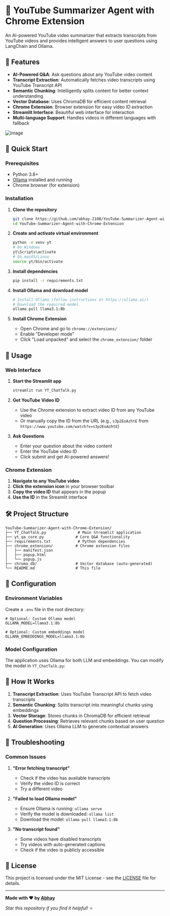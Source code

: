 # 🎥 YouTube Summarizer Agent with Chrome Extension

An AI-powered YouTube video summarizer that extracts transcripts from YouTube videos and provides intelligent answers to user questions using LangChain and Ollama.

## 🌟 Features

- **AI-Powered Q&A**: Ask questions about any YouTube video content
- **Transcript Extraction**: Automatically fetches video transcripts using YouTube Transcript API
- **Semantic Chunking**: Intelligently splits content for better context understanding
- **Vector Database**: Uses ChromaDB for efficient content retrieval
- **Chrome Extension**: Browser extension for easy video ID extraction
- **Streamlit Interface**: Beautiful web interface for interaction
- **Multi-language Support**: Handles videos in different languages with fallback

![image](https://github.com/user-attachments/assets/dae79571-d244-4ed3-b246-8fb4887e34c4)


## 🚀 Quick Start

### Prerequisites

- Python 3.8+
- [Ollama](https://ollama.ai/) installed and running
- Chrome browser (for extension)

### Installation

1. **Clone the repository**
   ```bash
   git clone https://github.com/abhay-2108/YouTube-Summarizer-Agent-with-Chrome-Extension.git
   cd YouTube-Summarizer-Agent-with-Chrome-Extension
   ```

2. **Create and activate virtual environment**
   ```bash
   python -m venv yt
   # On Windows
   yt\Scripts\activate
   # On macOS/Linux
   source yt/bin/activate
   ```

3. **Install dependencies**
   ```bash
   pip install -r requirements.txt
   ```

4. **Install Ollama and download model**
   ```bash
   # Install Ollama (follow instructions at https://ollama.ai/)
   # Download the required model
   ollama pull llama3.1:8b
   ```

5. **Install Chrome Extension**
   - Open Chrome and go to `chrome://extensions/`
   - Enable "Developer mode"
   - Click "Load unpacked" and select the `chrome_extension/` folder

## 📖 Usage

### Web Interface

1. **Start the Streamlit app**
   ```bash
   streamlit run YT_ChatTalk.py
   ```

2. **Get YouTube Video ID**
   - Use the Chrome extension to extract video ID from any YouTube video
   - Or manually copy the ID from the URL (e.g., `s3p2EoAzhtE` from `https://www.youtube.com/watch?v=s3p2EoAzhtE`)

3. **Ask Questions**
   - Enter your question about the video content
   - Enter the YouTube video ID
   - Click submit and get AI-powered answers!

### Chrome Extension

1. **Navigate to any YouTube video**
2. **Click the extension icon** in your browser toolbar
3. **Copy the video ID** that appears in the popup
4. **Use the ID** in the Streamlit interface

## 🛠️ Project Structure

```
YouTube-Summarizer-Agent-with-Chrome-Extension/
├── YT_ChatTalk.py              # Main Streamlit application
├── yt_qa_core.py              # Core Q&A functionality
├── requirements.txt            # Python dependencies
├── chrome_extension/          # Chrome extension files
│   ├── manifest.json
│   ├── popup.html
│   └── popup.js
├── chroma_db/                 # Vector database (auto-generated)
└── README.md                  # This file
```

## 🔧 Configuration

### Environment Variables

Create a `.env` file in the root directory:

```env
# Optional: Custom Ollama model
OLLAMA_MODEL=llama3.1:8b

# Optional: Custom embeddings model
OLLAMA_EMBEDDINGS_MODEL=llama3.1:8b
```

### Model Configuration

The application uses Ollama for both LLM and embeddings. You can modify the model in `YT_ChatTalk.py`:

## 🎯 How It Works

1. **Transcript Extraction**: Uses YouTube Transcript API to fetch video transcripts
2. **Semantic Chunking**: Splits transcript into meaningful chunks using embeddings
3. **Vector Storage**: Stores chunks in ChromaDB for efficient retrieval
4. **Question Processing**: Retrieves relevant chunks based on user question
5. **AI Generation**: Uses Ollama LLM to generate contextual answers

## 🐛 Troubleshooting

### Common Issues

1. **"Error fetching transcript"**
   - Check if the video has available transcripts
   - Verify the video ID is correct
   - Try a different video

2. **"Failed to load Ollama model"**
   - Ensure Ollama is running: `ollama serve`
   - Verify the model is downloaded: `ollama list`
   - Download the model: `ollama pull llama3.1:8b`

3. **"No transcript found"**
   - Some videos have disabled transcripts
   - Try videos with auto-generated captions
   - Check if the video is publicly accessible


## 📝 License

This project is licensed under the MIT License - see the [LICENSE](LICENSE) file for details.

---

**Made with ❤️ by [Abhay](https://github.com/abhay-2108)**

*Star this repository if you find it helpful! ⭐* 
